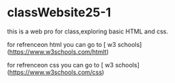 # classWebsite25-1
this is a web pro for class,exploring basic HTML and css.

for refrenceon html you can go to [ w3 schools] (https://www.w3schools.com/htmlt)

for refrenceon css you can go to [ w3 schools] (https://www.w3schools.com/css)
